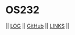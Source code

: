 # OS232

|| [LOG](TXT/mylog.txt) || [GitHub](https://github.com/lucindalaurent/os232/) || [LINKS](LINKS/) ||

